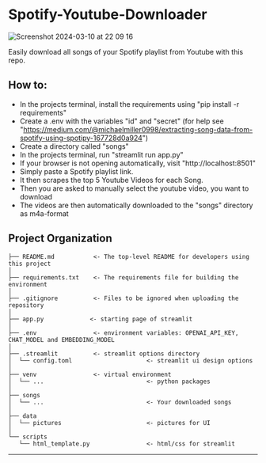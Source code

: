 Spotify-Youtube-Downloader
==============================

![Screenshot 2024-03-10 at 22 09 16](https://github.com/Wirthzig/Spotify-Youtube-Downloader/assets/58438887/94b171ad-eab7-400a-b722-25c0df2417ea)

Easily download all songs of your Spotify playlist from Youtube with this repo.

How to:
-----

- In the projects terminal, install the requirements using "pip install -r requirements"
- Create a .env with the variables "id" and "secret" (for help see "https://medium.com/@michaelmiller0998/extracting-song-data-from-spotify-using-spotipy-167728d0a924")
- Create a directory called "songs"
- In the projects terminal, run "streamlit run app.py"
- If your browser is not opening automatically, visit "http://localhost:8501"
- Simply paste a Spotify playlist link. 
- It then scrapes the top 5 Youtube Videos for each Song.
- Then you are asked to manually select the youtube video, you want to download
- The videos are then automatically downloaded to the "songs" directory as m4a-format


Project Organization
------------
```
├── README.md           <- The top-level README for developers using this project
│
├── requirements.txt    <- The requirements file for building the environment
│
├── .gitignore          <- Files to be ignored when uploading the repository
│
├── app.py             <- starting page of streamlit
│
├── .env                <- environment variables: OPENAI_API_KEY, CHAT_MODEL and EMBEDDING_MODEL
│
├── .streamlit          <- streamlit options directory
│  └── config.toml                     <- streamlit ui design options
│
├── venv                <- virtual environment
│  └── ...                             <- python packages
│
├── songs
│  └── ...                             <- Your downloaded songs
│
├── data
│  └── pictures                        <- pictures for UI
│
└── scripts
   └── html_template.py                <- html/css for streamlit

```
--------
